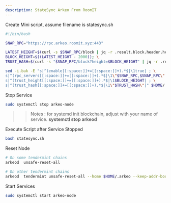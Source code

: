 ```yaml
---
description: StateSync Arkeo From RoomIT
---
```


Create Mini script, assume filename is statesync.sh

```bash
#!/bin/bash

SNAP_RPC="https://rpc.arkeo.roomit.xyz:443"

LATEST_HEIGHT=$(curl -s $SNAP_RPC/block | jq -r .result.block.header.height); \
BLOCK_HEIGHT=$((LATEST_HEIGHT - 2000)); \
TRUST_HASH=$(curl -s "$SNAP_RPC/block?height=$BLOCK_HEIGHT" | jq -r .result.block_id.hash)

sed -i.bak -E "s|^(enable[[:space:]]+=[[:space:]]+).*$|\1true| ; \
s|^(rpc_servers[[:space:]]+=[[:space:]]+).*$|\1\"$SNAP_RPC,$SNAP_RPC\"| ; \
s|^(trust_height[[:space:]]+=[[:space:]]+).*$|\1$BLOCK_HEIGHT| ; \
s|^(trust_hash[[:space:]]+=[[:space:]]+).*$|\1\"$TRUST_HASH\"|" $HOME/.arkeo/config/config.toml
```


Stop Service
```bash
sudo systemctl stop arkeo-node
```

>> Notes : for systemd init blockchain, adjust with your name of service. __systemctl stop arkeod__


Execute Script after Service Stopped
```bash
bash statesync.sh
```

Reset Node
```bash
# On some tendermint chains
arkeod  unsafe-reset-all

# On other tendermint chains
arkeod  tendermint unsafe-reset-all --home $HOME/.arkeo --keep-addr-book
```

Start Services
```bash
sudo systemctl start arkeo-node
```